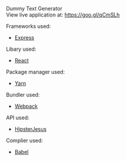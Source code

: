Dummy Text Generator <br/>
View live application at: https://goo.gl/qCmSLh 

<p>Frameworks used:</p>
<ul>
  <li><a href="https://goo.gl/Ro4G" target="_blank">Express</a></li>
</ul>
<p>Libary used:</p>
<ul>
  <li><a href="https://goo.gl/KLePN8" target="_blank">React</a></li>
</ul>
<p>Package manager used:</p>
<ul>
  <li><a href="https://goo.gl/OuM1W1" target="_blank">Yarn</a></li>
</ul>
<p>Bundler used:</p>
<ul>
  <li><a href="https://goo.gl/18G5J9" target="_blank">Webpack</a></li>
</ul>
<p>API used:</p>
<ul>
  <li><a href="https://goo.gl/Q01h9O" target="_blank">HipsterJesus</a></li>
</ul>
<p>Complier used:</p>
<ul>
  <li><a href="https://goo.gl/1d6vng" target="_blank">Babel</a></li>
</ul>
